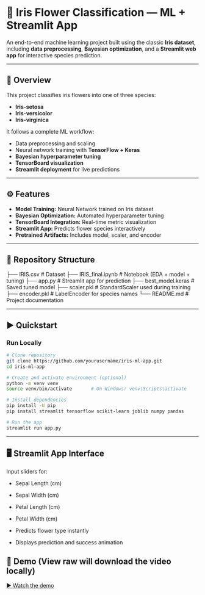 # 🌸 Iris Flower Classification — ML + Streamlit App

An end-to-end machine learning project built using the classic **Iris dataset**, including **data preprocessing**, **Bayesian optimization**, and a **Streamlit web app** for interactive species prediction.

---

## 📘 Overview
This project classifies iris flowers into one of three species:
- **Iris-setosa**
- **Iris-versicolor**
- **Iris-virginica**

It follows a complete ML workflow:
- Data preprocessing and scaling  
- Neural network training with **TensorFlow + Keras**  
- **Bayesian hyperparameter tuning**  
- **TensorBoard visualization**  
- **Streamlit deployment** for live predictions  

---

## ⚙️ Features
- **Model Training:** Neural Network trained on Iris dataset  
- **Bayesian Optimization:** Automated hyperparameter tuning  
- **TensorBoard Integration:** Real-time metric visualization  
- **Streamlit App:** Predicts flower species interactively  
- **Pretrained Artifacts:** Includes model, scaler, and encoder  

---

## 📁 Repository Structure
├── IRIS.csv # Dataset
├── IRIS_final.ipynb # Notebook (EDA + model + tuning)
├── app.py # Streamlit app for prediction
├── best_model.keras # Saved tuned model
├── scaler.pkl # StandardScaler used during training
├── encoder.pkl # LabelEncoder for species names
└── README.md # Project documentation


---

## ▶️ Quickstart

### Run Locally
```bash
# Clone repository
git clone https://github.com/yourusername/iris-ml-app.git
cd iris-ml-app

# Create and activate environment (optional)
python -m venv venv
source venv/bin/activate       # On Windows: venv\Scripts\activate

# Install dependencies
pip install -U pip
pip install streamlit tensorflow scikit-learn joblib numpy pandas

# Run the app
streamlit run app.py
```
---
## 🖥️ Streamlit App Interface

Input sliders for:

 - Sepal Length (cm)

 - Sepal Width (cm)

 - Petal Length (cm)

 - Petal Width (cm)

* Predicts flower type instantly

* Displays prediction and success animation


## 🎥 Demo (View raw will download the video locally)
[▶ Watch the demo](Demo_iris.mp4)
